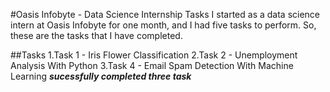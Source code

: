 #Oasis Infobyte - Data Science Internship Tasks
I started as a data science intern at Oasis Infobyte for one month, and I had five tasks to perform. So, these are the tasks that I have completed.

##Tasks
1.Task 1 - Iris Flower Classification 2.Task 2 - Unemployment Analysis With Python 3.Task 4 - Email Spam Detection With Machine Learning ***sucessfully completed three task***
